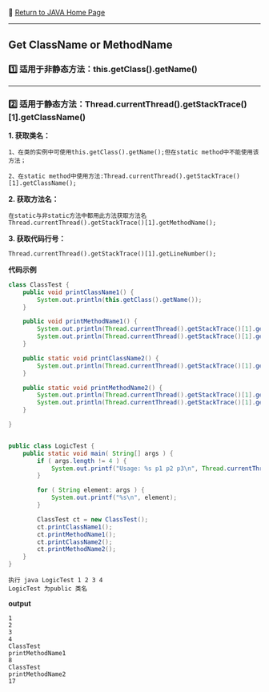 :hotel: [Return to JAVA Home Page](https://github.com/geophydog/Java/blob/master/README.md)

***

## Get ClassName or MethodName

### :one: 适用于非静态方法：this.getClass().getName()

***

### :two: 适用于静态方法：Thread.currentThread().getStackTrace()[1].getClassName()


__1. 获取类名：__
```
1、在类的实例中可使用this.getClass().getName();但在static method中不能使用该方法；

2、在static method中使用方法:Thread.currentThread().getStackTrace()[1].getClassName();
 ```
 
__2. 获取方法名：__
```
在static与非static方法中都用此方法获取方法名
Thread.currentThread().getStackTrace()[1].getMethodName();
```

__3. 获取代码行号：__
```
Thread.currentThread().getStackTrace()[1].getLineNumber();
```


__代码示例__
```java
class ClassTest {
    public void printClassName1() {
        System.out.println(this.getClass().getName());
    }

    public void printMethodName1() {
        System.out.println(Thread.currentThread().getStackTrace()[1].getMethodName());
        System.out.println(Thread.currentThread().getStackTrace()[1].getLineNumber());
    }

    public static void printClassName2() {
        System.out.println(Thread.currentThread().getStackTrace()[1].getClassName());
    }

    public static void printMethodName2() {
        System.out.println(Thread.currentThread().getStackTrace()[1].getMethodName());
        System.out.println(Thread.currentThread().getStackTrace()[1].getLineNumber());
    }

}


public class LogicTest {
    public static void main( String[] args ) {
        if ( args.length != 4 ) {
            System.out.printf("Usage: %s p1 p2 p3\n", Thread.currentThread().getStackTrace()[1].getClassName());
        }

        for ( String element: args ) {
            System.out.printf("%s\n", element);
        }

        ClassTest ct = new ClassTest();
        ct.printClassName1();
        ct.printMethodName1();
        ct.printClassName2();
        ct.printMethodName2();
    }
}
```


```
执行 java LogicTest 1 2 3 4
LogicTest 为public 类名
```
__output__
```
1
2
3
4
ClassTest
printMethodName1
8
ClassTest
printMethodName2
17
```
